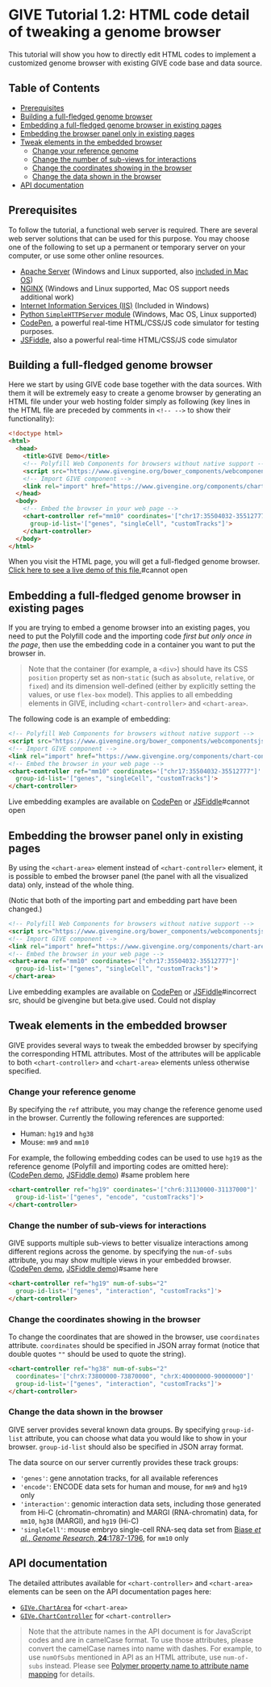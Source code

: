 # GIVE Tutorial 1.2: HTML code detail of tweaking a genome browser

This tutorial will show you how to directly edit HTML codes to implement a customized genome browser with existing GIVE code base and data source.

## Table of Contents
*   [Prerequisites](#prerequisites)
*   [Building a full-fledged genome browser](#building-a-full-fledged-genome-browser)
*   [Embedding a full-fledged genome browser in existing pages](#embedding-a-full-fledged-genome-browser-in-existing-pages)
*   [Embedding the browser panel only in existing pages](#embedding-the-browser-panel-only-in-existing-pages)
*   [Tweak elements in the embedded browser](#tweak-elements-in-the-embedded-browser)
    *   [Change your reference genome](#change-your-reference-genome)
    *   [Change the number of sub-views for interactions](#change-the-number-of-sub-views-for-interactions)
    *   [Change the coordinates showing in the browser](#change-the-coordinates-showing-in-the-browser)
    *   [Change the data shown in the browser](#change-the-data-shown-in-the-browser)
*   [API documentation](#api-documentation)

## Prerequisites

To follow the tutorial, a functional web server is required. There are several web server solutions that can be used for this purpose. You may choose one of the following to set up a permanent or temporary server on your computer, or use some other online resources.

*   [Apache Server](https://httpd.apache.org/docs/2.4/getting-started.html) (Windows and Linux supported, also [included in Mac OS](https://www.lifewire.com/use-your-mac-to-share-web-site-2260400))
*   [NGINX](https://www.nginx.com/resources/wiki/start/topics/tutorials/install/) (Windows and Linux supported, Mac OS support needs additional work)
*   [Internet Information Services (IIS)](https://www.iis.net/learn/get-started/getting-started-with-iis) (Included in Windows)
*   [Python `SimpleHTTPServer` module](https://docs.python.org/2/library/simplehttpserver.html) (Windows, Mac OS, Linux supported)
*   [CodePen](https://codepen.io/pen/), a powerful real-time HTML/CSS/JS code simulator for testing purposes.
*   [JSFiddle](https://jsfiddle.net/), also a powerful real-time HTML/CSS/JS code simulator

## Building a full-fledged genome browser

Here we start by using GIVE code base together with the data sources. With them it will be extremely easy to create a genome browser by generating an HTML file under your web hosting folder simply as following (key lines in the HTML file are preceded by comments in `<!-- -->` to show their functionality):

```html
<!doctype html>
<html>
  <head>
    <title>GIVE Demo</title>
    <!-- Polyfill Web Components for browsers without native support -->
    <script src="https://www.givengine.org/bower_components/webcomponentsjs/webcomponents-lite.min.js"></script>
    <!-- Import GIVE component -->
    <link rel="import" href="https://www.givengine.org/components/chart-controller/chart-controller.html">
  </head>
  <body>
    <!-- Embed the browser in your web page -->
    <chart-controller ref="mm10" coordinates='["chr17:35504032-35512777"]'
      group-id-list='["genes", "singleCell", "customTracks"]'>
    </chart-controller>
  </body>
</html>
```
When you visit the HTML page, you will get a full-fledged genome browser. [Click here to see a live demo of this file.](https://sysbio.ucsd.edu/public/xcao3/testBrowser/chart-controller-demo.html)#cannot open

## Embedding a full-fledged genome browser in existing pages

If you are trying to embed a genome browser into an existing pages, you need to put the Polyfill code and the importing code *first but only once in the page*, then use the embedding code in a container you want to put the browser in.

> Note that the container (for example, a `<div>`) should have its CSS `position` property set as non-`static` (such as `absolute`, `relative`, or `fixed`) and its dimension well-defined (either by explicitly setting the values, or use `flex-box` model). This applies to all embedding elements in GIVE, including `<chart-controller>` and `<chart-area>`.

The following code is an example of embedding:

```html
<!-- Polyfill Web Components for browsers without native support -->
<script src="https://www.givengine.org/bower_components/webcomponentsjs/webcomponents-lite.min.js"></script>
<!-- Import GIVE component -->
<link rel="import" href="https://www.givengine.org/components/chart-controller/chart-controller.html">
<!-- Embed the browser in your web page -->
<chart-controller ref="mm10" coordinates='["chr17:35504032-35512777"]'
  group-id-list='["genes", "singleCell", "customTracks"]'>
</chart-controller>
```

Live embedding examples are available on [CodePen](https://codepen.io/anon/pen/PpggQG) or [JSFiddle](https://jsfiddle.net/xycao/8p3g15w6/)#cannot open

## Embedding the browser panel only in existing pages

By using the `<chart-area>` element instead of `<chart-controller>` element, it is possible to embed the browser panel (the panel with all the visualized data) only, instead of the whole thing.

(Notic that both of the importing part and embedding part have been changed.)

```html
<!-- Polyfill Web Components for browsers without native support -->
<script src="https://www.givengine.org/bower_components/webcomponentsjs/webcomponents-lite.min.js"></script>
<!-- Import GIVE component -->
<link rel="import" href="https://www.givengine.org/components/chart-area/chart-area.html">
<!-- Embed the browser in your web page -->
<chart-area ref="mm10" coordinates='["chr17:35504032-35512777"]'
  group-id-list='["genes", "singleCell", "customTracks"]'>
</chart-area>
```
Live embedding examples are available on [CodePen](https://codepen.io/anon/pen/OpGYXz) or [JSFiddle](https://jsfiddle.net/xycao/pzg3q336/)#incorrect src, should be givengine but beta.give used. Could not display

## Tweak elements in the embedded browser

GIVE provides several ways to tweak the embedded browser by specifying the corresponding HTML attributes. Most of the attributes will be applicable to both `<chart-controller>` and `<chart-area>` elements unless otherwise specified.

### Change your reference genome

By specifying the `ref` attribute, you may change the reference genome used in the browser. Currently the following references are supported:
*   Human: `hg19` and `hg38`
*   Mouse: `mm9` and `mm10`

For example, the following embedding codes can be used to use `hg19` as the reference genome (Polyfill and importing codes are omitted here): ([CodePen demo](https://codepen.io/anon/pen/KWYjgp), [JSFiddle demo](https://jsfiddle.net/xycao/amqqfaa8/))
#same problem here

```html
<chart-controller ref="hg19" coordinates='["chr6:31130000-31137000"]'
  group-id-list='["genes", "encode", "customTracks"]'>
</chart-controller>
```

### Change the number of sub-views for interactions

GIVE supports multiple sub-views to better visualize interactions among different regions across the genome. by specifying the `num-of-subs` attribute, you may show multiple views in your embedded browser. ([CodePen demo](https://codepen.io/anon/pen/QpPXry), [JSFiddle demo](https://jsfiddle.net/xycao/fzjukneb/))#same here

```html
<chart-controller ref="hg19" num-of-subs="2"
  group-id-list='["genes", "interaction", "customTracks"]'>
</chart-controller>
```

### Change the coordinates showing in the browser

To change the coordinates that are showed in the browser, use `coordinates` attribute. `coordinates` should be specified in JSON array format (notice that double quotes `""` should be used to quote the string).

```html
<chart-controller ref="hg38" num-of-subs="2"
  coordinates='["chrX:73800000-73870000", "chrX:40000000-90000000"]'
  group-id-list='["genes", "interaction", "customTracks"]'>
</chart-controller>
```
### Change the data shown in the browser

GIVE server provides several known data groups. By specifying `group-id-list` attribute, you can choose what data you would like to show in your browser. `group-id-list` should also be specified in JSON array format.

The data source on our server currently provides these track groups:
*   `'genes'`: gene annotation tracks, for all available references
*   `'encode'`: ENCODE data sets for human and mouse, for `mm9` and `hg19` only
*   `'interaction'`: genomic interaction data sets, including those generated from Hi-C (chromatin-chromatin) and MARGI (RNA-chromatin) data, for `mm10`, `hg38` (MARGI), and `hg19` (Hi-C)
*   `'singleCell'`: mouse embryo single-cell RNA-seq data set from [Biase *et al.*, *Genome Research*, **24**:1787-1796](http://genome.cshlp.org/content/24/11/1787.full), for `mm10` only



## API documentation
The detailed attributes available for `<chart-controller>` and `<chart-area>` elements can be seen on the API documentation pages here:

*   [`GIVe.ChartArea`](https://www.givengine.org/components/chart-area/index.html) for `<chart-area>`
*   [`GIVe.ChartController`](https://www.givengine.org/components/chart-controller/index.html) for `<chart-controller>`

> Note that the attribute names in the API document is for JavaScript codes and are in camelCase format. To use those attributes, please convert the camelCase names into name with dashes. For example, to use `numOfSubs` mentioned in API as an HTML attribute, use `num-of-subs` instead. Please see [Polymer property name to attribute name mapping](https://www.polymer-project.org/2.0/docs/devguide/properties#property-name-mapping) for details.
